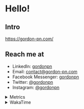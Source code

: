 # Hello!

## Intro

<https://gordon-pn.com/>

## Reach me at

- LinkedIn: [gordonpn](https://www.linkedin.com/in/gordonpn/)
- Email: [contact@gordon-pn.com](mailto:contact@gordon-pn.com)
- Facebook Messenger: [gordonpn](https://www.messenger.com/t/Gordonpn)
- Twitter: [@gordonpn](https://twitter.com/Gordonpn)
- Instagram: [@gordonpn](https://www.instagram.com/gordonpn/)

<details>
  <summary>Metrics</summary>

  <img align="center" src="https://github.com/gordonpn/gordonpn/blob/master/github-metrics.svg" alt="GitHub Metrics">

</details>

<details>
  <summary>WakaTime</summary>

  <!--START_SECTION:waka-->
📊 **This Week I Spent My Time On** 

```text
💬 Programming Languages: 
Other                    35 hrs 20 mins      ███████████████████████░░   92.08 % 
Java                     1 hr 35 mins        █░░░░░░░░░░░░░░░░░░░░░░░░   04.14 % 
JavaScript               31 mins             ░░░░░░░░░░░░░░░░░░░░░░░░░   01.37 % 
Brazil Dependency Config 26 mins             ░░░░░░░░░░░░░░░░░░░░░░░░░   01.14 % 
HTML                     22 mins             ░░░░░░░░░░░░░░░░░░░░░░░░░   00.96 % 

🔥 Editors: 
Chrome                   23 hrs 45 mins      ███████████████░░░░░░░░░░   61.92 % 
Slack                    4 hrs 25 mins       ███░░░░░░░░░░░░░░░░░░░░░░   11.52 % 
IntelliJ IDEA            2 hrs 4 mins        █░░░░░░░░░░░░░░░░░░░░░░░░   05.40 % 
iTerm2                   1 hr 55 mins        █░░░░░░░░░░░░░░░░░░░░░░░░   05.02 % 
Messages                 1 hr 35 mins        █░░░░░░░░░░░░░░░░░░░░░░░░   04.14 % 
```


 Last Updated on 09/05/2025 10:26:41 UTC
<!--END_SECTION:waka-->
</details>
